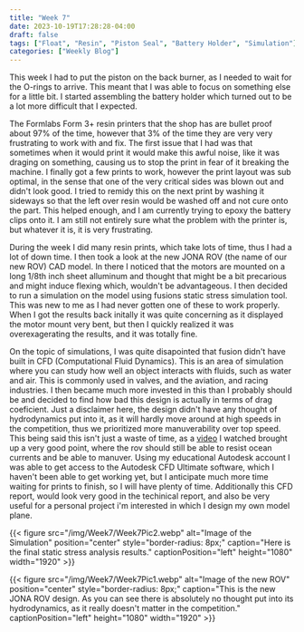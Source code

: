 ```yaml
---
title: "Week 7"
date: 2023-10-19T17:28:28-04:00
draft: false
tags: ["Float", "Resin", "Piston Seal", "Battery Holder", "Simulation"]
categories: ["Weekly Blog"]
---
```


This week I had to put the piston on the back burner, as I needed to wait for the O-rings to arrive. This meant that I was able to focus on something else for a little bit. I started assembling the battery holder which turned out to be a lot more difficult that I expected. 

The Formlabs Form 3+ resin printers that the shop has are bullet proof about 97% of the time, however that 3% of the time they are very very frustrating to work with and fix. The first issue that I had was that sometimes when it would print it would make this awful noise, like it was draging on something, causing us to stop the print in fear of it breaking the machine. I finally got a few prints to work, however the print layout was sub optimal, in the sense that one of the very critical sides was blown out and didn't look good. I tried to remidy this on the next print by washing it sideways so that the left over resin would be washed off and not cure onto the part. This helped enough, and I am currently trying to epoxy the battery clips onto it. I am still not entirely sure what the problem with the printer is, but whatever it is, it is very frustrating. 

During the week I did many resin prints, which take lots of time, thus I had a lot of down time. I then took a look at the new JONA ROV (the name of our new ROV) CAD model. In there I noticed that the motors are mounted on a long 1/8th inch sheet alluminum and thought that might be a bit precarious and might induce flexing which, wouldn't be advantageous. I then decided to run a simulation on the model using fusions static stress simulation tool. This was new to me as I had never gotten one of these to work properly. When I got the results back initally it was quite concerning as it displayed the motor mount very bent, but then I quickly realized it was overexagerating the results, and it was totally fine. 

On the topic of simulations, I was quite disapointed that fusion didn't have built in CFD (Computational Fluid Dynamics). This is an area of simulation where you can study how well an object interacts with fluids, such as water and air. This is commonly used in valves, and the aviation, and racing industries. I then became much more invested in this than I probably should be and decided to find how bad this design is actually in terms of drag coeficient. Just a disclaimer here, the design didn't have any thought of hydrodynamics put into it, as it will hardly move around at high speeds in the competition, thus we prioritized more manuverability over top speed. This being said this isn't just a waste of time, as a [video](https://www.youtube.com/watch?v=ol0xvj7TAeM) I watched brought up a very good point, where the rov should still be able to resist ocean currents and be able to manuver. Using my educational Autodesk account I was able to get access to the Autodesk CFD Ultimate software, which I haven't been able to get working yet, but I anticipate much more time waiting for prints to finish, so I will have plenty of time. Additionally this CFD report, would look very good in the techinical report, and also be very useful for a personal project i'm interested in which I design my own model plane. 

{{< figure src="/img/Week7/Week7Pic2.webp" alt="Image of the Simulation" position="center" style="border-radius: 8px;" caption="Here is the final static stress analysis results." captionPosition="left" height="1080" width="1920" >}}

{{< figure src="/img/Week7/Week7Pic1.webp" alt="Image of the new ROV" position="center" style="border-radius: 8px;" caption="This is the new JONA ROV design. As you can see there is absolutely no thought put into its hydrodynamics, as it really doesn't matter in the competition." captionPosition="left" height="1080" width="1920" >}}